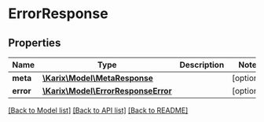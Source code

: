 # ErrorResponse

## Properties
Name | Type | Description | Notes
------------ | ------------- | ------------- | -------------
**meta** | [**\Karix\Model\MetaResponse**](MetaResponse.md) |  | [optional] 
**error** | [**\Karix\Model\ErrorResponseError**](ErrorResponseError.md) |  | [optional] 

[[Back to Model list]](../README.md#documentation-for-models) [[Back to API list]](../README.md#documentation-for-api-endpoints) [[Back to README]](../README.md)


